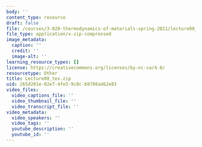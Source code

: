 ```yaml
---
body: ''
content_type: resource
draft: false
file: /courses/3-020-thermodynamics-of-materials-spring-2021/lecture08_tex.zip
file_type: application/x-zip-compressed
image_metadata:
  caption: ''
  credit: ''
  image-alt: ''
learning_resource_types: []
license: https://creativecommons.org/licenses/by-nc-sa/4.0/
resourcetype: Other
title: Lecture08_tex.zip
uid: 265d201e-02e7-4fe5-9c0c-b9700ad62e83
video_files:
  video_captions_file: ''
  video_thumbnail_file: ''
  video_transcript_file: ''
video_metadata:
  video_speakers: ''
  video_tags: ''
  youtube_description: ''
  youtube_id: ''
---
```


